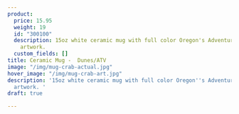 ```yaml
---
product:
  price: 15.95
  weight: 19
  id: "300100"
  description: 15oz white ceramic mug with full color Oregon's Adventure Coast crab
    artwork.
  custom_fields: []
title: Ceramic Mug -  Dunes/ATV
image: "/img/mug-crab-actual.jpg"
hover_image: "/img/mug-crab-art.jpg"
description: '15oz white ceramic mug with full color Oregon''s Adventure Coast crab
  artwork. '
draft: true

---
```

